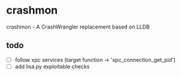 # crashmon
crashmon - A CrashWrangler replacement based on LLDB


## todo
- [ ] follow xpc services (target function -> 'xpc_connection_get_pid')
- [ ] add lisa.py exploitable checks